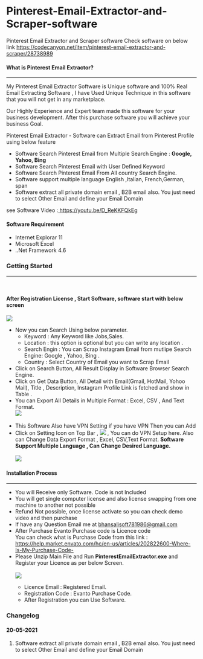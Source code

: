 # Pinterest-Email-Extractor-and-Scraper-software
Pinterest Email Extractor and Scraper software
Check software on below link
https://codecanyon.net/item/pinterest-email-extractor-and-scraper/28738989
 <h4>What is Pinterest Email Extractor?</h4>
            <hr class="notop"><p>
			     My Pinterest Email Extractor  Software is Unique software and 100% Real Email Extracting Software , I have Used Unique Technique in this software that you will not get in any marketplace.
			</p>
			<p>
			     Our Highly Experience and Expert team made this software for your business development. After this purchase software you will achieve your business Goal.
			</p>
            <p>
                Pinterest Email Extractor - Software can Extract Email from Pinterest Profile using below feature 
                <ul>
                    <li>
                        Software Search Pinterest Email from Multiple Search Engine : <b>Google, Yahoo, Bing</b>
                    </li>
	 <li>
                        Software Search Pinterest Email with User Defined Keyword
                    </li>			
		  <li>
                        Software Search Pinterest Email From All country Search Engine.
                    </li>
	<li>
                        Software support multiple language English ,Italian, French,German, span
                    </li>
                  <li>
                        Software extract all private domain email , B2B email also. You just need to select Other Email and define your Email Domain
</li>
                </ul>
            </p>
<p>
     see Software Video :<a href="https://youtu.be/D_ReKKFQkEg" target="_blank">
https://youtu.be/D_ReKKFQkEg
</a>
</p>
<h4> Software Requirement </h4>
        <p>
<ul>
                    <li>
                        Internet Explorar 11
                    </li>    
 <li>
                       Microsoft Excel
                    </li>    <li>
                        ..Net Framework 4.6
                    </li>
                </ul>
    </p>
			  <div class="page-header">
                <h3>Getting Started</h3>
                <hr class="notop">
            </div>
            <br>
            <h4>After Registration License , Start Software, software start with below screen</h4>
			<img src="http://bhansalisoft.com/EvantoSnap/Pinterest/02.png"></img>
			 <ul>
                  <li>Now you can Search Using  below parameter.
				       <ul>
                  <li>Keyword :   Any Keyword like Jobs,Sales.</li>
				  <li>Location :  this option is optional but you can write any location .</li>
				   <li>Search Engin : You can Scrap Instagram Email from mutlipe Search Engine: Google , Yahoo, Bing .</li>
				   <li>Country : Select Country of Email you want to Scrap Email</li>
                </ul>
				  </li>
				  <li>Click on Search Button, All Result Display in Software Browser Search Engine.  </li>
		        <li>Click on Get Data Button, All Detail with Email(Gmail, HotMail, Yohoo Mail), Title , Description, Instagram Profile Link is fetched and show in Table .  </li>
		            <li>You can Export All Details in Multiple Format : Excel, CSV , And Text Format.</li>
				   	<img src="http://bhansalisoft.com/EvantoSnap/Pinterest/03.png"></img>
				   	<br/>
						<br/>
				   <li>This Software Also have VPN Setting if you have VPN Then you can Add  
				   <br/>
				   <li> Click on Setting Icon on Top Bar , <img src="http://bhansalisoft.com/EvantoSnap/settingicon.png"></img> ,
				   You can do  VPN Setup here.  Also can Change Data Export Format , Excel, CSV,Text Format.
				   <b>Software Support Multiple Language , Can Change Desired Language.</b>
				   	<br/>
					<br/>
					 	<img src="http://bhansalisoft.com/EvantoSnap/Pinterest/04.png"></img>
				   </li>
              </ul>
			   <div class="page-header">
                <h4>Installation Process </h4>
                <hr class="notop">
            </div>
            <ul>
			    <li>You will Receive only Software. Code is not Included</li>
  <li>You will get single computer license and also license swapping from one machine to another not possible</li>
<li>Refund Not possible, once license activate so you can check demo video and then purchase</li>
	<li>	If have any Question Email me at  <a href="mailto:bhansalisoft781986@gmail.com">bhansalisoft781986@gmail.com</a>
      </li>
                <li>After Purchase Evanto Purchase code is Licence code 
                  <br/>
                   You can check what is Purchase Code from this link :<a href="https://help.market.envato.com/hc/en-us/articles/202822600-Where-Is-My-Purchase-Code-"> https://help.market.envato.com/hc/en-us/articles/202822600-Where-Is-My-Purchase-Code-</a>
				</li>
	           <li>Please Unzip Main File and Run <b>PinterestEmailExtractor.exe</b> and Register your Licence as per below Screen.</li>
			       <br/>
     			<img src="http://bhansalisoft.com/EvantoSnap/Pinterest/01_register.png"></img>
			   <ul>
                  <li>Licence Email :   Registered Email.</li>
				  <li>Registration Code :  Evanto Purchase Code.</li>
				   <li>After Registration you can Use Software.</li>
                </ul>
            </ul>
<h3 id="item-description__changelog">Changelog</h3>
<h4 id="item-description__2-2-0-03-06-2020">20-05-2021</h4>
<ol>
    <li>
                        Software extract all private domain email , B2B email also. You just need to select Other Email and define your Email Domain
</li>
</ol>

			

